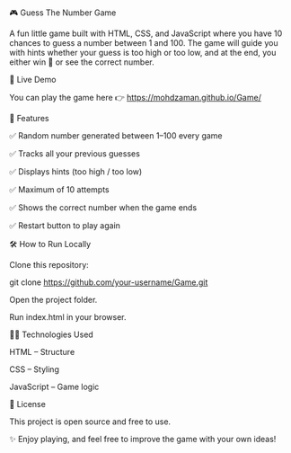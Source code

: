 🎮 Guess The Number Game

A fun little game built with HTML, CSS, and JavaScript where you have 10 chances to guess a number between 1 and 100.
The game will guide you with hints whether your guess is too high or too low, and at the end, you either win 🎉 or see the correct number.

🚀 Live Demo

You can play the game here 👉 https://mohdzaman.github.io/Game/

📌 Features

✅ Random number generated between 1–100 every game

✅ Tracks all your previous guesses

✅ Displays hints (too high / too low)

✅ Maximum of 10 attempts

✅ Shows the correct number when the game ends

✅ Restart button to play again

🛠️ How to Run Locally

Clone this repository:

git clone https://github.com/your-username/Game.git


Open the project folder.

Run index.html in your browser.

🧑‍💻 Technologies Used

HTML – Structure

CSS – Styling

JavaScript – Game logic

📜 License

This project is open source and free to use.

✨ Enjoy playing, and feel free to improve the game with your own ideas!
